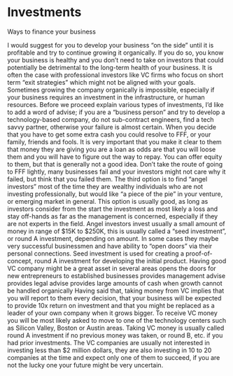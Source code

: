 # Investments


Ways to finance your business

I would suggest for you to develop your business “on the side” until it is profitable and try to continue growing it organically. If you do so, you know your business is healthy and you don’t need to take on investors that could potentially be detrimental to the long-term health of your business. It is
often the case with professional investors like VC firms who focus on short term “exit strategies” which might not be aligned with your goals.
Sometimes growing the company organically is impossible, especially if your business requires an investment in the infrastructure, or human resources. Before we proceed explain various types of investments, I’d like to add a word of advise; if you are a “business person” and try to develop a technology-based company, do not sub-contract engineers, find a tech savvy partner, otherwise your failure is almost certain.
When you decide that you have to get some extra cash you could resolve to FFF, or your family, friends and fools. It is very important that you make it clear to them that money they are giving you are a loan as odds are that you will loose them and you will have to figure out the way to repay.
You can offer equity to them, but that is generally not a good idea. Don’t take the route of going to FFF lightly, many businesses fail and your investors might not care why it failed, but think that you failed them.
The third option is to find “angel investors” most of the time they are wealthy individuals who are not investing professionally, but would like “a piece of the pie” in your venture, or emerging market in general. This option is usually good, as long as investors consider from the start the investment as most likely a loss and stay off-hands as far as the management is concerned, especially if they are not experts in the field. Angel investors invest usually a small amount of money in range of $15K to $250K, this is usually called a “seed investment”, or round A investment, depending on amount. In some cases they maybe very successful businessmen and have ability to “open doors” via their personal connections. Seed investment is used for creating a proof-of-concept, round A investment for developing the initial product.
Having good VC company might be a great asset in several areas opens the doors for new entrepreneurs to established businesses provides management advise provides legal advise provides large amounts of cash when growth cannot be handled organically
Having said that, taking money from VC implies that you will report to them every decision, that your business will be expected to provide 10x return on investment and that you might be replaced as a leader of your own company when it grows bigger. To receive VC money you will be most likely asked to move to one of the technology centers such as Silicon
Valley, Boston or Austin areas. Taking VC money is usually called round A investment if no previous money was taken, or round B, etc. if you had prior investments. The VC companies are usually not interested in investing less than $2 million dollars, they are also investing in 10 to 20 companies at the time and expect only one of them to succeed, if you are not the lucky one your future might be very uncertain.

